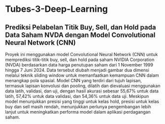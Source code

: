 # Tubes-3-Deep-Learning
## Prediksi Pelabelan Titik Buy, Sell, dan Hold pada Data Saham NVDA dengan Model Convolutional Neural Network (CNN)

Proyek ini menggunakan model Convolutional Neural Network (CNN) untuk memprediksi titik-titik buy, sell, dan hold pada saham NVIDIA Corporation (NVDA) berdasarkan data harga penutupan saham dari 1 November 1999 hingga 7 Juni 2024. Data tersebut diubah menjadi gambar dua dimensi melalui teknik sliding window untuk memanfaatkan kemampuan CNN dalam menangkap pola spasial. Model CNN yang terdiri dari tujuh lapisan, termasuk lapisan konvolusi dan pooling, dilatih dan dievaluasi menggunakan data latih, validasi, dan uji, dengan hasil akurasi sebesar 55,67% untuk data latih, 57,42% untuk data validasi, dan 54,36% untuk data uji. Meskipun model menunjukkan presisi yang tinggi untuk kelas hold, presisi untuk kelas buy dan sell masih rendah, menunjukkan perlunya pengembangan lebih lanjut untuk meningkatkan performa model dalam aplikasi perdagangan saham.
